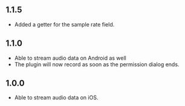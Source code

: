 ## 1.1.5
* Added a getter for the sample rate field. 

## 1.1.0
* Able to stream audio data on Android as well
* The plugin will now record as soon as the permission dialog ends. 

## 1.0.0
* Able to stream audio data on iOS.
